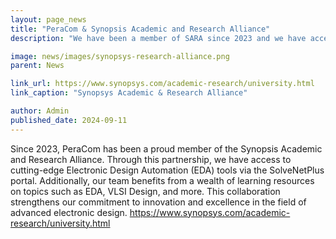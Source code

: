 ```yaml
---
layout: page_news
title: "PeraCom & Synopsis Academic and Research Alliance"
description: "We have been a member of SARA since 2023 and we have access to their EDA software through the SolveNetPlus portal, and also to learning material/content on topics like EDA, VLSI Design, etc."

image: news/images/synopsys-research-alliance.png
parent: News

link_url: https://www.synopsys.com/academic-research/university.html
link_caption: "Synopsys Academic & Research Alliance"

author: Admin
published_date: 2024-09-11
---
```


Since 2023, PeraCom has been a proud member of the Synopsis Academic and Research Alliance. Through this partnership, we have access to cutting-edge Electronic Design Automation (EDA) tools via the SolveNetPlus portal. Additionally, our team benefits from a wealth of learning resources on topics such as EDA, VLSI Design, and more. This collaboration strengthens our commitment to innovation and excellence in the field of advanced electronic design.
https://www.synopsys.com/academic-research/university.html 
